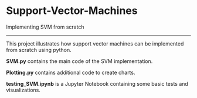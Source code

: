 # Support-Vector-Machines

Implementing SVM from scratch

--------------------------------
This project illustrates how support vector machines can be implemented from scratch using python.

**SVM.py** contains the main code of the SVM implementation.

**Plotting.py** contains additional code to create charts.

**testing_SVM.ipynb** is a Jupyter Notebook containing some basic tests and visualizations.
